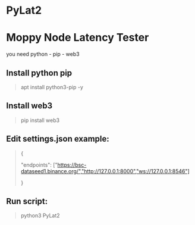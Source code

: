 # PyLat2

# Moppy Node Latency Tester
you need python - pip - web3

## Install python pip
> apt install python3-pip -y

## Install web3
> pip install web3

## Edit settings.json example:
>{
>
>    "endpoints": ["https://bsc-dataseed1.binance.org/","http://127.0.0.1:8000","ws://127.0.0.1:8546"]
>
>}

## Run script:
> python3 PyLat2



